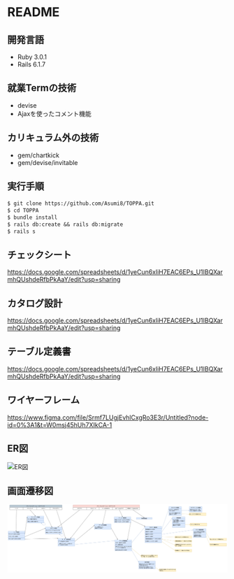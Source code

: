 # README

## 開発言語
- Ruby 3.0.1
- Rails 6.1.7

## 就業Termの技術
- devise
- Ajaxを使ったコメント機能

## カリキュラム外の技術
- gem/chartkick
- gem/devise/invitable

## 実行手順
````
$ git clone https://github.com/Asumi8/TOPPA.git
$ cd TOPPA
$ bundle install
$ rails db:create && rails db:migrate
$ rails s
````

## チェックシート
https://docs.google.com/spreadsheets/d/1yeCun6xliH7EAC6EPs_U1IBQXarmhQUshdeRfbPkAaY/edit?usp=sharing

## カタログ設計
https://docs.google.com/spreadsheets/d/1yeCun6xliH7EAC6EPs_U1IBQXarmhQUshdeRfbPkAaY/edit?usp=sharing

## テーブル定義書
https://docs.google.com/spreadsheets/d/1yeCun6xliH7EAC6EPs_U1IBQXarmhQUshdeRfbPkAaY/edit?usp=sharing

## ワイヤーフレーム
https://www.figma.com/file/Srmf7LUgjEvhlCxgRo3E3r/Untitled?node-id=0%3A1&t=W0msj45hUh7XIkCA-1

## ER図
![ER図](img/.png)

## 画面遷移図
![画面遷移図](img/画面遷移図.png)
